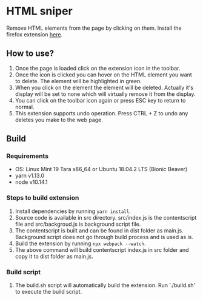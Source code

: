 # HTML sniper
Remove HTML elements from the page by clicking on them. Install the firefox extension [here](https://addons.mozilla.org/en-US/firefox/addon/html-sniper/?src=search.).

## How to use?
  1. Once the page is loaded click on the extension icon in the toolbar.
  2. Once the icon is clicked you can hover on the HTML element you want to delete. The element will be highlighted in green.
  3. When you click on the element the element will be deleted. Actually it's display will be set to none which will virtually remove it from the display.
  4. You can click on the toolbar icon again or press ESC key to return to normal.
  5. This extension supports undo operation. Press CTRL + Z to undo any deletes you make to the web page.

## Build
### Requirements
  * OS: Linux Mint 19 Tara x86_64 or Ubuntu 18.04.2 LTS (Bionic Beaver)
  * yarn v1.13.0
  * node v10.14.1

### Steps to build extension
  1. Install dependencies by running `yarn install`.
  2. Source code is available in src directory. src/index.js is the contentscript file and src/backgroud.js is background script file.
  3. The contentscript is built and can be found in dist folder as main.js. Background script does not go through build process and is used as is.
  4. Build the extension by running `npx webpack --watch`.
  5. The above command will build contentscript index.js in src folder and copy it to dist folder as main.js.

### Build script
  1. The build.sh script will automatically build the extension. Run './build.sh' to execute the build script.
